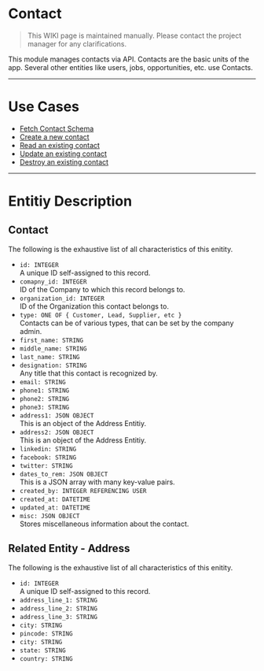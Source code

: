 # Contact
> This WIKI page is maintained manually. Please contact the project manager for any clarifications.

This module manages contacts via API. Contacts are the basic units of the app. Several other entities like users, jobs, opportunities, etc. use Contacts.

---

# Use Cases

* [Fetch Contact Schema](./get_schema.md)
* [Create a new contact](./new_contact.md)  
* [Read an existing contact](./read_contact.md)  
* [Update an existing contact](./update_contact.md)  
* [Destroy an existing contact](./destroy_contact.md) 

---

# Entitiy Description

## Contact
The following is the exhaustive list of all characteristics of this enitity.
* `id: INTEGER`  
A unique ID self-assigned to this record.
* `comapny_id: INTEGER`  
ID of the Company to which this record belongs to.
* `organization_id: INTEGER`  
ID of the Organization this contact belongs to.
* `type: ONE OF { Customer, Lead, Supplier, etc }`  
Contacts can be of various types, that can be set by the company admin.
* `first_name: STRING`
* `middle_name: STRING`
* `last_name: STRING`
* `designation: STRING`  
Any title that this contact is recognized by.
* `email: STRING`
* `phone1: STRING`
* `phone2: STRING`
* `phone3: STRING`
* `address1: JSON OBJECT`  
This is an object of the Address Entitiy.
* `address2: JSON OBJECT`  
This is an object of the Address Entitiy.
* `linkedin: STRING`
* `facebook: STRING`
* `twitter: STRING`
* `dates_to_rem: JSON OBJECT`  
This is a JSON array with many key-value pairs.
* `created_by: INTEGER REFERENCING USER`
* `created_at: DATETIME`
* `updated_at: DATETIME`
* `misc: JSON OBJECT`  
Stores miscellaneous information about the contact.

## Related Entity - Address
The following is the exhaustive list of all characteristics of this enitity.
* `id: INTEGER`  
A unique ID self-assigned to this record.
* `address_line_1: STRING`
* `address_line_2: STRING`
* `address_line_3: STRING`
* `city: STRING`
* `pincode: STRING`
* `city: STRING`
* `state: STRING`
* `country: STRING`